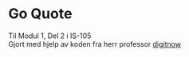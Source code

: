 # Go Quote
Til Modul 1, Del 2 i IS-105  
Gjort med hjelp av koden fra herr professor [digitnow](https://github.com/digitnow/demo-is105-oppgave1-del2)
